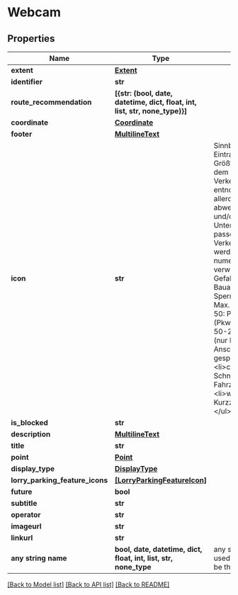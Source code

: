 # Webcam


## Properties
Name | Type | Description | Notes
------------ | ------------- | ------------- | -------------
**extent** | [**Extent**](Extent.md) |  | [optional] 
**identifier** | **str** |  | [optional] 
**route_recommendation** | **[{str: (bool, date, datetime, dict, float, int, list, str, none_type)}]** |  | [optional] 
**coordinate** | [**Coordinate**](Coordinate.md) |  | [optional] 
**footer** | [**MultilineText**](MultilineText.md) |  | [optional] 
**icon** | **str** | Sinnbild, das die Art des Eintrags beschreibt. Größtenteils sind diese dem offiziellen Verkehrszeichenkatalog entnommen, teilweise allerdings mit abweichender Bedeutung und/oder nicht offiziellen Unternummern. Wo kein passendes Verkehrszeichen existiert, werden nicht-numerische Werte verwendet: &lt;ul&gt; &lt;li&gt;101: Gefahr&lt;/li&gt; &lt;li&gt;123: Bauarbeiten&lt;/li&gt; &lt;li&gt;250: Sperrung&lt;/li&gt; &lt;li&gt;262-2: Max. 3,5t&lt;/li&gt; &lt;li&gt;314-50: Park-/Rastplatz (Pkw/Lkw)&lt;/li&gt; &lt;li&gt;314-50-2: Park-/Rastplatz (nur Pkw)&lt;/li&gt; &lt;li&gt;448: Anschlussstelle gesperrt&lt;/li&gt; &lt;li&gt;charging_plug_strong: Schnellladestation für E-Fahrzeuge&lt;/li&gt; &lt;li&gt;warnkegel: Kurzzeitbaustelle&lt;/li&gt; &lt;/ul&gt;  | [optional] 
**is_blocked** | **str** |  | [optional] 
**description** | [**MultilineText**](MultilineText.md) |  | [optional] 
**title** | **str** |  | [optional] 
**point** | [**Point**](Point.md) |  | [optional] 
**display_type** | [**DisplayType**](DisplayType.md) |  | [optional] 
**lorry_parking_feature_icons** | [**[LorryParkingFeatureIcon]**](LorryParkingFeatureIcon.md) |  | [optional] 
**future** | **bool** |  | [optional] 
**subtitle** | **str** |  | [optional] 
**operator** | **str** |  | [optional] 
**imageurl** | **str** |  | [optional] 
**linkurl** | **str** |  | [optional] 
**any string name** | **bool, date, datetime, dict, float, int, list, str, none_type** | any string name can be used but the value must be the correct type | [optional]

[[Back to Model list]](../README.md#documentation-for-models) [[Back to API list]](../README.md#documentation-for-api-endpoints) [[Back to README]](../README.md)


